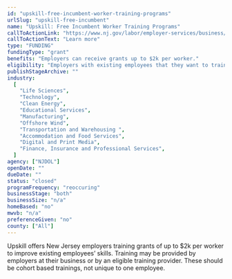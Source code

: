 ```yaml
---
id: "upskill-free-incumbent-worker-training-programs"
urlSlug: "upskill-free-incumbent"
name: "Upskill: Free Incumbent Worker Training Programs"
callToActionLink: "https://www.nj.gov/labor/employer-services/business/businessprograms.shtml?open=specialty"
callToActionText: "Learn more"
type: "FUNDING"
fundingType: "grant"
benefits: "Employers can receive grants up to $2k per worker."
eligibility: "Employers with existing employees that they want to train in a new skill. Preference given to urban centers and underserved communities. "
publishStageArchive: ""
industry:
  [
    "Life Sciences",
    "Technology",
    "Clean Energy",
    "Educational Services",
    "Manufacturing",
    "Offshore Wind",
    "Transportation and Warehousing ",
    "Accommodation and Food Services",
    "Digital and Print Media",
    "Finance, Insurance and Professional Services",
  ]
agency: ["NJDOL"]
openDate: ""
dueDate: ""
status: "closed"
programFrequency: "reoccuring"
businessStage: "both"
businessSize: "n/a"
homeBased: "no"
mwvb: "n/a"
preferenceGiven: "no"
county: ["All"]
---
```


Upskill offers New Jersey employers training grants of up to $2k per worker to improve existing employees’ skills. Training may be provided by employers at their business or by an eligible training provider. These should be cohort based trainings, not unique to one employee.
